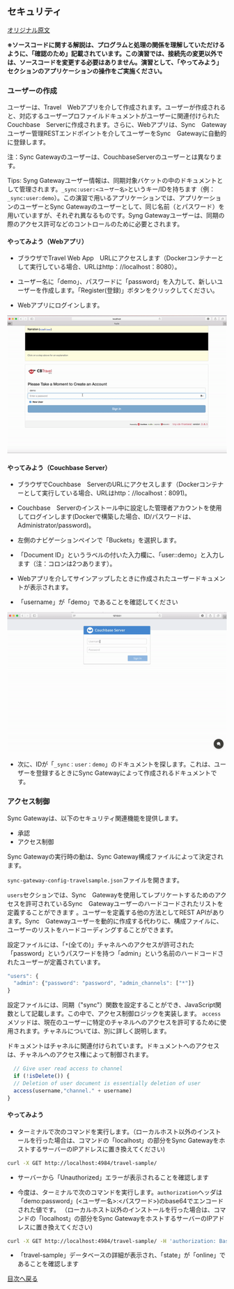 ## セキュリティ

[オリジナル原文](https://docs.couchbase.com/tutorials/mobile-travel-sample/android/develop/security.html)

**※ソースコードに関する解説は、プログラムと処理の関係を理解していただけるように、「確認のため」記載されています。この演習では、接続先の変更以外では、ソースコードを変更する必要はありません。演習として、「やってみよう」セクションのアプリケーションの操作をご実施ください。**

### ユーザーの作成
ユーザーは、Travel　Webアプリを介して作成されます。ユーザーが作成されると、対応するユーザープロファイルドキュメントがユーザーに関連付けられたCouchbase　Serverに作成されます。さらに、Webアプリは、Sync　Gatewayユーザー管理RESTエンドポイントを介してユーザーをSync　Gatewayに自動的に登録します。

注：Sync Gatewayのユーザーは、CouchbaseServerのユーザーとは異なります。

Tips: Syng Gatewayユーザー情報は、同期対象バケットの中のドキュメントとして管理されます。`_sync:user:<ユーザー名>`というキー/IDを持ちます（例：`_sync:user:demo`）。この演習で用いるアプリケーションでは、アプリケーションのユーザーとSync Gatewayのユーザーとして、同じ名前（とパスワード）を用いていますが、それぞれ異なるものです。Syng Gatewayユーザーは、同期の際のアクセス許可などのコントロールのために必要とされます。

#### やってみよう（Webアプリ）

- ブラウザでTravel Web App　URLにアクセスします（Dockerコンテナーとして実行している場合、URLはhttp：//localhost：8080）。

- ユーザー名に「demo」、パスワードに「password」を入力して、新しいユーザーを作成します。「Register(登録)」ボタンをクリックしてください。

- Webアプリにログインします。

![](https://raw.githubusercontent.com/couchbaselabs/mobile-travel-sample/master/content/assets/web_user_signup.gif)

#### やってみよう（Couchbase Server）

- ブラウザでCouchbase　ServerのURLにアクセスします（Dockerコンテナーとして実行している場合、URLはhttp：//localhost：8091)。

- Couchbase　Serverのインストール中に設定した管理者アカウントを使用してログインします(Dockerで構築した場合、ID/パスワードは、Administrator/password)。

- 左側のナビゲーションペインで「Buckets」を選択します。

- 「Document ID」というラベルの付いた入力欄に、「user::demo」と入力します（注：コロンは2つあります）。

- Webアプリを介してサインアップしたときに作成されたユーザードキュメントが表示されます。

- 「username」が「demo」であることを確認してください

![](https://raw.githubusercontent.com/couchbaselabs/mobile-travel-sample/master/content/assets/cb_user_auth.gif)

- 次に、IDが「`_sync：user：demo`」のドキュメントを探します。これは、ユーザーを登録するときにSync Gatewayによって作成されるドキュメントです。

### アクセス制御

Sync Gatewayは、以下のセキュリティ関連機能を提供します。

- 承認
- アクセス制御


Sync Gatewayの実行時の動は、Sync Gateway構成ファイルによって決定されます。

`sync-gateway-config-travelsample.json`ファイルを開きます。

`users`セクションでは、Sync　Gatewayを使用してレプリケートするためのアクセスを許可されているSync　Gatewayユーザーのハードコードされたリストを定義することができます
。ユーザーを定義する他の方法としてREST APIがあります。Sync　Gatewayユーザーを動的に作成する代わりに、構成ファイルに、ユーザーのリストをハードコーディングすることができます。


設定ファイルには、「`*`(全ての)」チャネルへのアクセスが許可された「password」というパスワードを持つ「admin」という名前のハードコードされたユーザーが定義されています。

```JAVASCRIPT
"users": {
  "admin": {"password": "password", "admin_channels": ["*"]}
}
```

設定ファイルには、同期（"sync"）関数を設定することができ、JavaScript関数として記載します。この中で、アクセス制御ロジックを実装します。
`access`メソッドは、現在のユーザーに特定のチャネルへのアクセスを許可するために使用されます。チャネルについては、別に詳しく説明します。

ドキュメントはチャネルに関連付けられています。ドキュメントへのアクセスは、チャネルへのアクセス権によって制御されます。

```JAVASCRIPT
  // Give user read access to channel
  if (!isDelete()) {
  // Deletion of user document is essentially deletion of user
  access(username,"channel." + username)
}
```

#### やってみよう

- ターミナルで次のコマンドを実行します。（ローカルホスト以外のインストールを行った場合は、コマンドの「localhost」の部分をSync GatewayをホストするサーバーのIPアドレスに置き換えてください)

```BASH
curl -X GET http://localhost:4984/travel-sample/
```

- サーバーから「Unauthorized」エラーが表示されることを確認します

- 今度は、ターミナルで次のコマンドを実行します。`authorization`ヘッダは「demo:password」(<ユーザー名>:<パスワード>)のbase64でエンコードされた値です。
（ローカルホスト以外のインストールを行った場合は、コマンドの「localhost」の部分をSync GatewayをホストするサーバーのIPアドレスに置き換えてください)

```BASH
curl -X GET http://localhost:4984/travel-sample/ -H 'authorization: Basic ZGVtbzpwYXNzd29yZA=='
```

- 「travel-sample」データベースの詳細が表示され、「state」が「online」であることを確認します

[目次へ戻る](./README.md)
